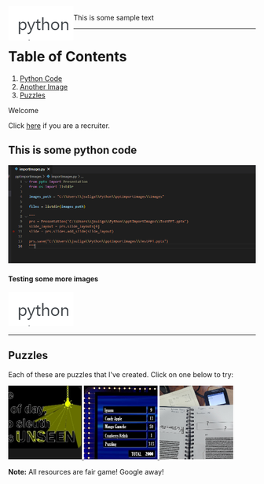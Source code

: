 <img src="/images/python.jpg" title="This is a photo of me" style="float: left;">

This is some sample text

-----


# Table of Contents
1. [Python Code](#this-is-some-python-code)
2. [Another Image](#testing-some-more-images)
3. [Puzzles](#puzzles)

Welcome

Click [here](/recruiterlanding.md) if you are a recruiter.

## This is some python code

![Python is cool](/images/code.png)


#### Testing some more images

![PYTHON](/images/python.jpg)

-----

## Puzzles

Each of these are puzzles that I've created. Click on one below to try:

<p>
  <a href="/Puzzles/Spotlight">
    <img src="/images/Spotlight/SpotlightThumbnail.jpg" title="Spotlight" style="width:150px;height:150px;">
  </a>

  <a href="/Puzzles/FastMoney">
    <img src="/images/FastMoney/FastMoneyThumbnail.jpg" title="Fast Money" style="width:150px;height:150px;">
  </a>

  <a href="/Puzzles/PeculiarHW">
    <img src="/images/PeculiarHW/PeculiarHWThumbnail.jpg" title="A Peculiar Problem Set" style="width:150px;height:150px;">
  </a>
</p>

**Note:** All resources are fair game! Google away!
